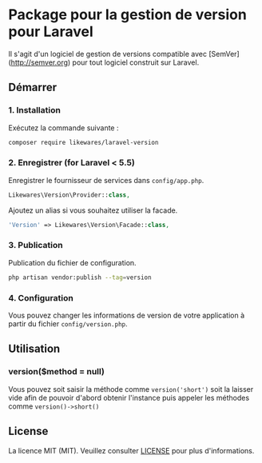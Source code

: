# Package pour la gestion de version pour Laravel

Il s'agit d'un logiciel de gestion de versions compatible avec [SemVer] (http://semver.org) pour tout logiciel construit sur Laravel.

## Démarrer

### 1. Installation

Exécutez la commande suivante :

```bash
composer require likewares/laravel-version
```

### 2. Enregistrer (for Laravel < 5.5)

Enregistrer le fournisseur de services dans `config/app.php`.

```php
Likewares\Version\Provider::class,
```

Ajoutez un alias si vous souhaitez utiliser la facade.

```php
'Version' => Likewares\Version\Facade::class,
```

### 3. Publication

Publication du fichier de configuration.

```bash
php artisan vendor:publish --tag=version
```


### 4. Configuration

Vous pouvez changer les informations de version de votre application à partir du fichier `config/version.php`.

## Utilisation

### version($method = null)

Vous pouvez soit saisir la méthode comme `version('short')` soit la laisser vide afin de pouvoir d'abord obtenir l'instance puis appeler les méthodes comme `version()->short()`

## License

La licence MIT (MIT). Veuillez consulter [LICENSE](LICENSE.md) pour plus d'informations.
